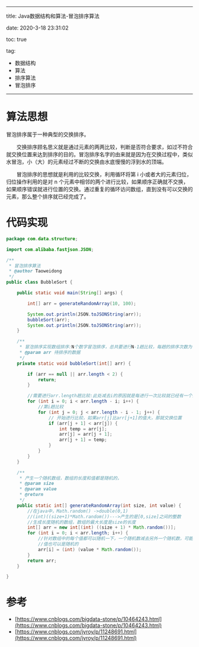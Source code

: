 ----------
title:  Java数据结构和算法-冒泡排序算法

date: 2020-3-18 23:31:02

toc: true

tag: 

- 数据结构
- 算法
- 排序算法
- 冒泡排序

----------

# 算法思想

冒泡排序属于一种典型的交换排序。

　　交换排序顾名思义就是通过元素的两两比较，判断是否符合要求，如过不符合就交换位置来达到排序的目的。冒泡排序名字的由来就是因为在交换过程中，类似水冒泡，小（大）的元素经过不断的交换由水底慢慢的浮到水的顶端。

　　冒泡排序的思想就是利用的比较交换，利用循环将第 i 小或者大的元素归位，归位操作利用的是对 n 个元素中相邻的两个进行比较，如果顺序正确就不交换，如果顺序错误就进行位置的交换。通过重复的循环访问数组，直到没有可以交换的元素，那么整个排序就已经完成了。

<!-- more -->

# 代码实现

```java
package com.data.structure;

import com.alibaba.fastjson.JSON;

/**
 * 冒泡排序算法
 * @author Taoweidong
 */
public class BubbleSort {

	public static void main(String[] args) {

		int[] arr = generateRandomArray(10, 100);

		System.out.println(JSON.toJSONString(arr));
		bubbleSort(arr);
		System.out.println(JSON.toJSONString(arr));
	}

	/**
	 * 冒泡排序实现数组排序:N个数字冒泡排序，总共要进行N-1趟比较，每趟的排序次数为(N-i)次比较
	 * @param arr 待排序的数据
	 */
	private static void bubbleSort(int[] arr) {

		if (arr == null || arr.length < 2) {
			return;
		}

		//需要进行arr.length趟比较:此处减去i的原因就是每进行一次比较就已经有一个最大的值或者最小的值沉到最后，下一次就少一趟比较
		for (int i = 0; i < arr.length - i; i++) {
			//第i趟比较
			for (int j = 0; j < arr.length - i - 1; j++) {
				// 开始进行比较，如果arr[j]比arr[j+1]的值大，那就交换位置
				if (arr[j + 1] < arr[j]) {
					int temp = arr[j];
					arr[j] = arr[j + 1];
					arr[j + 1] = temp;
				}
			}
		}
	}

	/**
	 * 产生一个随机数组，数组的长度和值都是随机的，
	 * @param size
	 * @param value
	 * @return
	 */
	public static int[] generateRandomArray(int size, int value) {
		//在java中，Math.random() ->double(0,1)
		//(int)((size+1)*Math.random())--->产生的是[0,size]之间的整数
		//生成长度随机的数组，数组的最大长度是size的长度
		int[] arr = new int[(int) ((size + 1) * Math.random())];
		for (int i = 0; i < arr.length; i++) {
			//针对数组中的每个值都可以随机一下，一个随机数减去另外一个随机数，可能产生正数，也可能产生负数
			//值也可以是随机的
			arr[i] = (int) (value * Math.random());
		}
		return arr;
	}

}

```



# 参考

- [https://www.cnblogs.com/bigdata-stone/p/10464243.html](https://www.cnblogs.com/bigdata-stone/p/10464243.html)
- [https://www.cnblogs.com/jyroy/p/11248691.html](https://www.cnblogs.com/jyroy/p/11248691.html)
